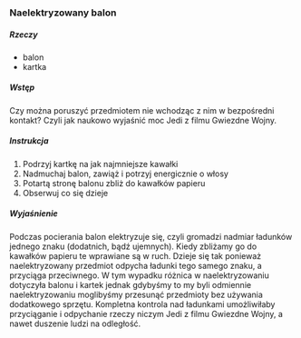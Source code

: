 ### Naelektryzowany balon
##### Rzeczy
- balon
- kartka
##### Wstęp
Czy można poruszyć przedmiotem nie wchodząc z nim w bezpośredni kontakt? Czyli jak naukowo wyjaśnić moc Jedi z filmu Gwiezdne Wojny.
##### Instrukcja
1. Podrzyj kartkę na jak najmniejsze kawałki
2. Nadmuchaj balon, zawiąż i potrzyj energicznie o włosy
3. Potartą stronę balonu zbliż do kawałków papieru
4. Obserwuj co się dzieje

##### Wyjaśnienie
Podczas pocierania balon elektryzuje się, czyli gromadzi nadmiar ładunków jednego znaku (dodatnich, bądź ujemnych). Kiedy zbliżamy go do kawałków papieru te wprawiane są w ruch. Dzieje się tak ponieważ naelektryzowany przedmiot odpycha ładunki tego samego znaku, a przyciąga przeciwnego. W tym wypadku różnica w naelektryzowaniu dotyczyła balonu i kartek jednak gdybyśmy to my byli odmiennie naelektryzowaniu moglibyśmy przesunąć przedmioty bez używania dodatkowego sprzętu. Kompletna kontrola nad ładunkami umożliwiłaby przyciąganie i odpychanie rzeczy niczym Jedi z filmu Gwiezdne Wojny, a nawet duszenie ludzi na odległość.


